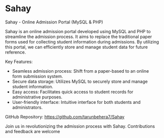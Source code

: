 # Sahay

Sahay - Online Admission Portal (MySQL & PHP)

Sahay is an online admission portal developed using MySQL and PHP to streamline the admission process. It aims to replace the traditional paper forms used for collecting student information during admissions. By utilizing this portal, we can efficiently store and manage student data for future reference.

Key Features:
- Seamless admission process: Shift from a paper-based to an online form submission system.
- Secure data storage: Utilizes MySQL to securely store and manage student information.
- Easy access: Facilitates quick access to student records for administrative purposes.
- User-friendly interface: Intuitive interface for both students and administrators.

GitHub Repository: https://github.com/tarunbehera7/Sahay

Join us in revolutionizing the admission process with Sahay. Contributions and feedback are welcome




